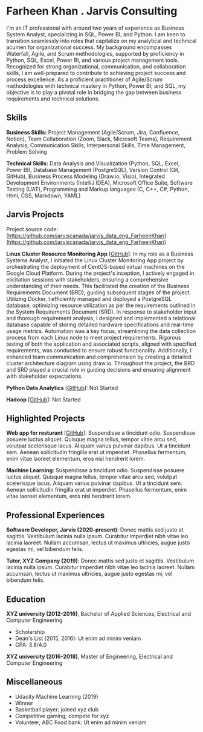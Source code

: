 # Farheen Khan . Jarvis Consulting

I'm an IT professional with around two years of experience as Business System Analyst, specializing in SQL, Power BI, and Python. I am keen to transition seamlessly into roles that capitalize on my analytical and technical acumen for organizational success. My background encompasses Waterfall, Agile, and Scrum methodologies, supported by proficiency in Python, SQL, Excel, Power BI, and various project management tools. Recognized for strong organizational, communication, and collaboration skills, I am well-prepared to contribute to achieving project success and process excellence. As a proficient practitioner of Agile/Scrum methodologies with technical mastery in Python, Power BI, and SQL, my objective is to play a pivotal role in bridging the gap between business requirements and technical solutions.

## Skills

**Business Skills:** Project Management (Agile/Scrum, Jira, Confluence, Notion), Team Collaboration (Zoom, Slack, Microsoft Teams), Requirement Analysis, Communication Skills, Interpersonal Skills, Time Management, Problem Solving

**Technical Skills:** Data Analysis and Visualization (Python, SQL, Excel, Power BI), Database Management (PostgreSQL), Version Control (Git, GitHub), Business Process Modeling (Draw.io, Visio), Integrated Development Environments (IntelliJ IDEA), Microsoft Office Suite, Software Testing (UAT), Programming and Markup languages (C, C++, C#, Python, Html, CSS, Markdown, YAML)

## Jarvis Projects

Project source code: [https://github.com/jarviscanada/jarvis_data_eng_FarheenKhan](https://github.com/jarviscanada/jarvis_data_eng_FarheenKhan)


**Linux Cluster Resource Monitoring App** [[GitHub](https://github.com/jarviscanada/jarvis_data_eng_FarheenKhan/tree/master/linux_sql)]: In my role as a Business Systems Analyst, I initiated the Linux Cluster Monitoring App project by orchestrating the deployment of CentOS-based virtual machines on the Google Cloud Platform. During the project's inception, I actively engaged in elicitation sessions with stakeholders, ensuring a comprehensive understanding of their needs. This facilitated the creation of the Business Requirements Document (BRD), guiding subsequent stages of the project. Utilizing Docker, I efficiently managed and deployed a PostgreSQL database, optimizing resource utilization as per the requirements outlined in the System Requirements Document (SRD). In response to stakeholder input and thorough requirement analysis, I designed and implemented a relational database capable of storing detailed hardware specifications and real-time usage metrics. Automation was a key focus, streamlining the data collection process from each Linux node to meet project requirements. Rigorous testing of both the application and associated scripts, aligned with specified requirements, was conducted to ensure robust functionality. Additionally, I enhanced team communication and comprehension by creating a detailed cluster architecture diagram using draw.io. Throughout the project, the BRD and SRD played a crucial role in guiding decisions and ensuring alignment with stakeholder expectations.

**Python Data Analytics** [[GitHub](https://github.com/jarviscanada/jarvis_data_eng_FarheenKhan/tree/master/python_data_anlytics)]: Not Started

**Hadoop** [[GitHub](https://github.com/jarviscanada/jarvis_data_eng_FarheenKhan/tree/master/hadoop)]: Not Started


## Highlighted Projects
**Web app for resturant** [[GitHub](https://github.com/jarviscanada/jarvis_profile_builder)]: Suspendisse a tincidunt odio. Suspendisse posuere luctus aliquet. Quisque magna tellus, tempor vitae arcu sed, volutpat scelerisque lacus. Aliquam varius pulvinar dapibus. Ut a tincidunt sem. Aenean sollicitudin fringilla erat ut imperdiet. Phasellus fermentum, enim vitae laoreet elementum, eros nisl hendrerit lorem.

**Machine Learning**: Suspendisse a tincidunt odio. Suspendisse posuere luctus aliquet. Quisque magna tellus, tempor vitae arcu sed, volutpat scelerisque lacus. Aliquam varius pulvinar dapibus. Ut a tincidunt sem. Aenean sollicitudin fringilla erat ut imperdiet. Phasellus fermentum, enim vitae laoreet elementum, eros nisl hendrerit lorem.


## Professional Experiences

**Software Developer, Jarvis (2020-present)**: Donec mattis sed justo et sagittis. Vestibulum lacinia nulla ipsum. Curabitur imperdiet nibh vitae leo lacinia laoreet. Nullam accumsan, lectus ut maximus ultricies, augue justo egestas mi, vel bibendum felis.

**Tutor, XYZ Company (2019)**: Donec mattis sed justo et sagittis. Vestibulum lacinia nulla ipsum. Curabitur imperdiet nibh vitae leo lacinia laoreet. Nullam accumsan, lectus ut maximus ultricies, augue justo egestas mi, vel bibendum felis.


## Education
**XYZ university (2012-2016)**, Bachelor of Applied Sciences, Electrical and Computer Engineering
- Scholarship
- Dean's List (2015, 2016): Ut enim ad minim veniam
- GPA: 3.8/4.0

**XYZ university (2016-2018)**, Master of Engineering, Electrical and Computer Engineering


## Miscellaneous
- Udacity Machine Learning (2019)
- Winner
- Basketball player; joined xyz club
- Competitive gaming; compete for xyz
- Volunteer, ABC Food bank: Ut enim ad minim veniam